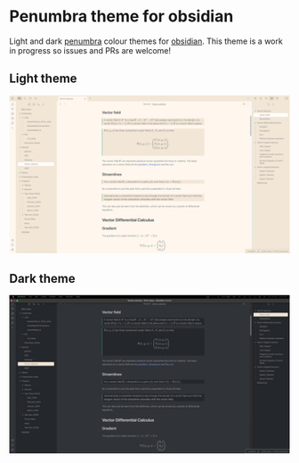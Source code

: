 # Penumbra theme for obsidian

Light and dark [penumbra](https://github.com/nealmckee/penumbra) colour themes for [obsidian](https://obsidian.md/).
This theme is a work in progress so issues and PRs are welcome!

## Light theme

![](screenshot_light.png)

## Dark theme

![](screenshot_dark.png)
